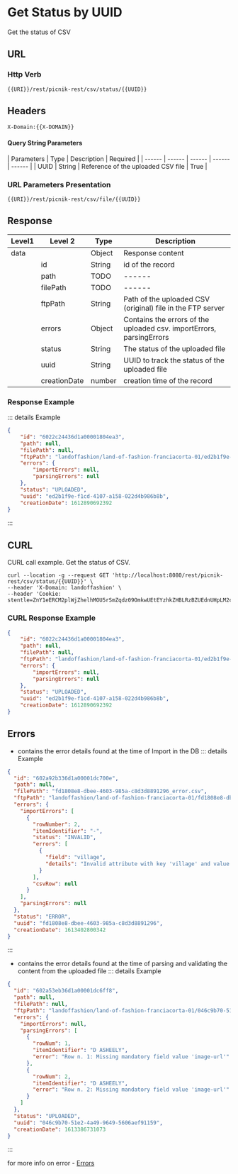 # Get Status by UUID

Get the status of CSV

## URL
### Http Verb <Badge text="GET" vertical="middle"/>

```
{{URI}}/rest/picnik-rest/csv/status/{{UUID}}
``` 

## Headers
```
X-Domain:{{X-DOMAIN}}
```

#### Query String Parameters
| Parameters | Type | Description | Required |
| ------ | ------ | ------ | ------ | ------ |
| UUID | String | Reference of the uploaded CSV file | True |

### URL Parameters Presentation
```
{{URI}}/rest/picnik-rest/csv/file/{{UUID}}
```

## Response
| Level1 | Level 2| Type | Description |
| ------ | ------ | ------ | ------ | 
| data ||Object| Response content|
|| id | String | id of the record | 
|| path | TODO | ------ |
|| filePath | TODO | ------ |
|| ftpPath | String | Path of the uploaded CSV (original) file in the FTP server |
|| errors | Object | Contains the errors of the uploaded csv. importErrors, parsingErrors |
|| status | String | The status of the uploaded file |
|| uuid | String | UUID to track the status of the uploaded file |
|| creationDate | number | creation time of the record |

### Response Example
::: details Example
```json
{
    "id": "6022c24436d1a00001804ea3",
    "path": null,
    "filePath": null,
    "ftpPath": "landoffashion/land-of-fashion-franciacorta-01/ed2b1f9e-f1cd-4107-a158-022d4b986b8b_Anda_attributes.csv",
    "errors": {
        "importErrors": null,
        "parsingErrors": null
    },
    "status": "UPLOADED",
    "uuid": "ed2b1f9e-f1cd-4107-a158-022d4b986b8b",
    "creationDate": 1612890692392
}
```
:::

## CURL
CURL call example. Get the status of CSV.
```
curl --location -g --request GET 'http://localhost:8080/rest/picnik-rest/csv/status/{{UUID}}' \
--header 'X-Domain: landoffashion' \
--header 'Cookie: stentle=ZnY1eERCM2plWjZhelhMOU5rSmZqdz09OmkwUEtEYzhkZHBLRzBZUEdnUHpLM2c9PQ'
``` 

### CURL Response Example
```json
{
    "id": "6022c24436d1a00001804ea3",
    "path": null,
    "filePath": null,
    "ftpPath": "landoffashion/land-of-fashion-franciacorta-01/ed2b1f9e-f1cd-4107-a158-022d4b986b8b_Anda_attributes.csv",
    "errors": {
        "importErrors": null,
        "parsingErrors": null
    },
    "status": "UPLOADED",
    "uuid": "ed2b1f9e-f1cd-4107-a158-022d4b986b8b",
    "creationDate": 1612890692392
}
```
## Errors
- contains the error details found at the time of Import in the DB
::: details Example
```json
{
  "id": "602a92b336d1a00001dc700e",
  "path": null,
  "filePath": "fd1808e8-dbee-4603-985a-c8d3d8891296_error.csv",
  "ftpPath": "landoffashion/land-of-fashion-franciacorta-01/fd1808e8-dbee-4603-985a-c8d3d8891296_geox_products_fov.csv",
  "errors": {
    "importErrors": [
      {
        "rowNumber": 2,
        "itemIdentifier": "-",
        "status": "INVALID",
        "errors": [
          {
            "field": "village",
            "details": "Invalid attribute with key 'village' and value 'franciacorta_x'"
          }
        ],
        "csvRow": null
      }
    ],
    "parsingErrors": null
  },
  "status": "ERROR",
  "uuid": "fd1808e8-dbee-4603-985a-c8d3d8891296",
  "creationDate": 1613402800342
}
```
:::

- contains the error details found at the time of parsing and validating the content from the uploaded file
::: details Example
```json
{
  "id": "602a53eb36d1a00001dc6ff8",
  "path": null,
  "filePath": null,
  "ftpPath": "landoffashion/land-of-fashion-franciacorta-01/046c9b70-51e2-4a49-9649-5606aef91159_geox_products_fov.csv",
  "errors": {
    "importErrors": null,
    "parsingErrors": [
      {
        "rowNum": 1,
        "itemIdentifier": "D ASHEELY",
        "error": "Row n. 1: Missing mandatory field value 'image-url'"
      },
      {
        "rowNum": 2,
        "itemIdentifier": "D ASHEELY",
        "error": "Row n. 2: Missing mandatory field value 'image-url'"
      }
    ]
  },
  "status": "UPLOADED",
  "uuid": "046c9b70-51e2-4a49-9649-5606aef91159",
  "creationDate": 1613386731073
}
```
:::


for more info on error - [Errors ](/1.0.0/errors.html) 
